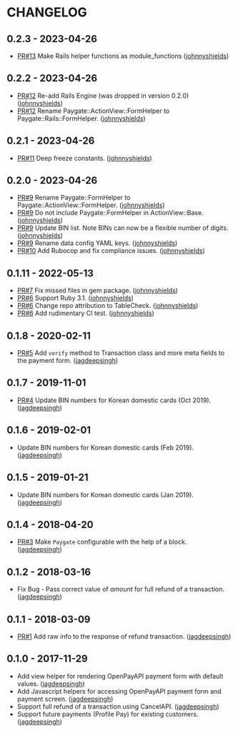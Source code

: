 # CHANGELOG

## 0.2.3 - 2023-04-26

- [PR#13](https://github.com/tablecheck/paygate-ruby/pull/13) Make Rails helper functions as module_functions ([johnnyshields](https://github.com/johnnyshields))

## 0.2.2 - 2023-04-26

- [PR#12](https://github.com/tablecheck/paygate-ruby/pull/12) Re-add Rails Engine (was dropped in version 0.2.0) ([johnnyshields](https://github.com/johnnyshields))
- [PR#12](https://github.com/tablecheck/paygate-ruby/pull/12) Rename Paygate::ActionView::FormHelper to Paygate::Rails::FormHelper. ([johnnyshields](https://github.com/johnnyshields))

## 0.2.1 - 2023-04-26

- [PR#11](https://github.com/tablecheck/paygate-ruby/pull/11) Deep freeze constants. ([johnnyshields](https://github.com/johnnyshields))

## 0.2.0 - 2023-04-26

- [PR#9](https://github.com/tablecheck/paygate-ruby/pull/9) Rename Paygate::FormHelper to Paygate::ActionView::FormHelper. ([johnnyshields](https://github.com/johnnyshields))
- [PR#9](https://github.com/tablecheck/paygate-ruby/pull/9) Do not include Paygate::FormHelper in ActionView::Base. ([johnnyshields](https://github.com/johnnyshields))
- [PR#9](https://github.com/tablecheck/paygate-ruby/pull/9) Update BIN list. Note BINs can now be a flexible number of digits. ([johnnyshields](https://github.com/johnnyshields))
- [PR#9](https://github.com/tablecheck/paygate-ruby/pull/9) Rename data config YAML keys. ([johnnyshields](https://github.com/johnnyshields))
- [PR#10](https://github.com/tablecheck/paygate-ruby/pull/10) Add Rubocop and fix compliance issues. ([johnnyshields](https://github.com/johnnyshields))

## 0.1.11 - 2022-05-13

- [PR#7](https://github.com/tablecheck/paygate-ruby/pull/7) Fix missed files in gem package. ([johnnyshields](https://github.com/johnnyshields))
- [PR#6](https://github.com/jagdeepsingh/paygate-ruby/pull/6) Support Ruby 3.1. ([johnnyshields](https://github.com/johnnyshields))
- [PR#6](https://github.com/jagdeepsingh/paygate-ruby/pull/6) Change repo attribution to TableCheck. ([johnnyshields](https://github.com/johnnyshields))
- [PR#6](https://github.com/jagdeepsingh/paygate-ruby/pull/6) Add rudimentary CI test. ([johnnyshields](https://github.com/johnnyshields))

## 0.1.8 - 2020-02-11

- [PR#5](https://github.com/jagdeepsingh/paygate-ruby/pull/5) Add `verify` method to Transaction class and more meta fields to the payment form. ([jagdeepsingh](https://github.com/jagdeepsingh))

## 0.1.7 - 2019-11-01

- [PR#4](https://github.com/jagdeepsingh/paygate-ruby/pull/4) Update BIN numbers for Korean domestic cards (Oct 2019). ([jagdeepsingh](https://github.com/jagdeepsingh))

## 0.1.6 - 2019-02-01

- Update BIN numbers for Korean domestic cards (Feb 2019). ([jagdeepsingh](https://github.com/jagdeepsingh))

## 0.1.5 - 2019-01-21

- Update BIN numbers for Korean domestic cards (Jan 2019). ([jagdeepsingh](https://github.com/jagdeepsingh))

## 0.1.4 - 2018-04-20

- [PR#3](https://github.com/jagdeepsingh/paygate-ruby/pull/3) Make `Paygate` configurable with the help of a block. ([jagdeepsingh](https://github.com/jagdeepsingh))

## 0.1.2 - 2018-03-16

- Fix Bug - Pass correct value of _amount_ for full refund of a transaction. ([jagdeepsingh](https://github.com/jagdeepsingh))

## 0.1.1 - 2018-03-09

- [PR#1](https://github.com/jagdeepsingh/paygate-ruby/pull/1) Add raw info to the response of refund transaction. ([jagdeepsingh](https://github.com/jagdeepsingh))

## 0.1.0 - 2017-11-29

- Add view helper for rendering OpenPayAPI payment form with default values. ([jagdeepsingh](https://github.com/jagdeepsingh))
- Add Javascript helpers for accessing OpenPayAPI payment form and payment screen. ([jagdeepsingh](https://github.com/jagdeepsingh))
- Support full refund of a transaction using CancelAPI. ([jagdeepsingh](https://github.com/jagdeepsingh))
- Support future payments (Profile Pay) for existing customers. ([jagdeepsingh](https://github.com/jagdeepsingh))
